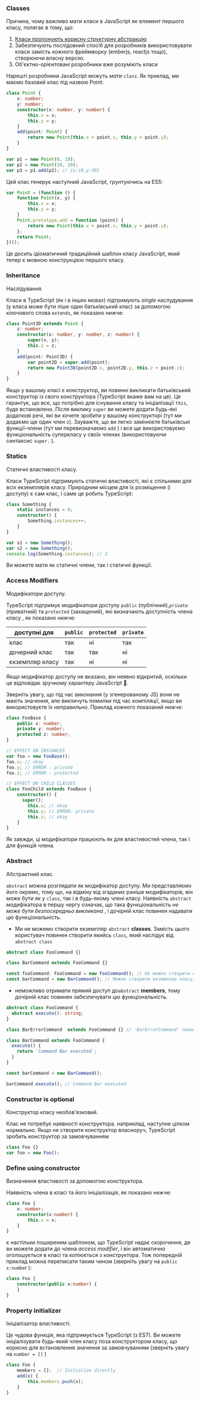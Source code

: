 ### Classes
Причина, чому важливо мати класи в JavaScript як елемент першого класу, полягає в тому, що:
1. [Класи пропонують корисну структурну абстракцію](./tips/classesAreUseful.md)
1. Забезпечують послідовний спосіб для розробників використовувати класи замість кожного фреймворку (emberjs, reactjs тощо), створюючи власну версію.
1. Об'єктно-орієнтовані розробники вже розуміють класи

Нарешті розробники JavaScript можуть *мати `class`*. Як приклад, ми маємо базовий клас під назвою Point:
```ts
class Point {
    x: number;
    y: number;
    constructor(x: number, y: number) {
        this.x = x;
        this.y = y;
    }
    add(point: Point) {
        return new Point(this.x + point.x, this.y + point.y);
    }
}

var p1 = new Point(0, 10);
var p2 = new Point(10, 20);
var p3 = p1.add(p2); // {x:10,y:30}
```
Цей клас генерує наступний JavaScript, грунтуючись на ES5:
```ts
var Point = (function () {
    function Point(x, y) {
        this.x = x;
        this.y = y;
    }
    Point.prototype.add = function (point) {
        return new Point(this.x + point.x, this.y + point.y);
    };
    return Point;
})();
```
Це досить ідіоматичний традиційний шаблон класу JavaScript, який тепер є мовною конструкцією першого класу.

### Inheritance
Наслідування.

Класи в TypeScript (як і в інших мовах) підтримують *single* наслудування (у класа може бути ліше один батьківський клас) за допомогою ключового слова `extends`, як показано нижче:

```ts
class Point3D extends Point {
    z: number;
    constructor(x: number, y: number, z: number) {
        super(x, y);
        this.z = z;
    }
    add(point: Point3D) {
        var point2D = super.add(point);
        return new Point3D(point2D.x, point2D.y, this.z + point.z);
    }
}
```
Якщо у вашому класі є конструктор, ви *повинні* викликати батьківський конструктор із свого конструктора (TypeScript вкаже вам на це). Це гарантує, що все, що потрібно для існування класу та ініціалізації `this`, буде встановлено. Після виклику `super` ви можете додати будь-які додаткові речі, які ви хочете зробити у вашому конструкторі (тут ми додаємо ще один член `z`).
Зауважте, що ви легко замінюєте батьківські функції-члени (тут ми перевизначаємо `add` ) і все ще використовуємо функціональність суперкласу у своїх членах (використовуючи синтаксис `super.` ).

### Statics
Статичні властивості класу.

Класи TypeScript підтримують статичні властивості, які є спільними для всіх екземплярів класу. Природним місцем для їх розміщення (і доступу) є сам клас, і саме це робить TypeScript:

```ts
class Something {
    static instances = 0;
    constructor() {
        Something.instances++;
    }
}

var s1 = new Something();
var s2 = new Something();
console.log(Something.instances); // 2
```

Ви можете мати як статичні члени, так і статичні функції.

### Access Modifiers
Модифікатори доступу.

TypeScript підтримує модифікатори доступу `public` (публічний),`private` (приватний) та `protected` (захищений), які визначають доступність члена класу , як показано нижче:

| доступні для    | `public` | `protected` | `private` |
|-----------------|----------|-------------|-----------|
| клас            | так      | ні          | так       |
| дочерний клас   | так      | так         | ні        |
| єкземпляр класу | так      | ні          | ні        |


Якщо модифікатор доступу не вказано, він неявно відкритий, оскільки це відповідає зручному характеру JavaScript 🌹.

Зверніть увагу, що під час виконання (у згенерованому JS) вони не мають значення, але викличуть помилки під час компіляції, якщо ви використовуєте їх неправильно. Приклад кожного показаний нижче:
```ts
class FooBase {
    public x: number;
    private y: number;
    protected z: number;
}

// EFFECT ON INSTANCES
var foo = new FooBase();
foo.x; // okay
foo.y; // ERROR : private
foo.z; // ERROR : protected

// EFFECT ON CHILD CLASSES
class FooChild extends FooBase {
    constructor() {
      super();
        this.x; // okay
        this.y; // ERROR: private
        this.z; // okay
    }
}
```

Як завжди, ці модифікатори працюють як для властивостей члена, так і для функцій члена.

### Abstract
Абстрактний клас.

`abstract` можна розглядати як модифікатор доступу. Ми представляємо його окремо, тому що, на відміну від згаданих раніше модифікаторів, він може бути як у `class`, так і в будь-якому члені класу. Наявність `abstract` модифікатора в першу чергу означає, що така функціональність *не може бути безпосередньо викликана* , і дочірній клас повинен надавати цю функціональність.

* Ми не можемо створити екземпляр `abstract` **classes**. Замість цього користувач повинен створити якийсь `class`, який наслідує від `abstract class` 

```ts
abstract class FooCommand {}

class BarCommand extends FooCommand {}

const fooCommand: FooCommand = new FooCommand(); // Не можно створити екземпляр (instance) класу
const barCommand = new BarCommand(); // Можно створити екземпляр класу, який є потомком абстрактного класу
```

*  неможливо отримати прямий доступ до`abstract` **members**, тому дочірній клас повинен забезпечувати цю функціональність.

```ts
abstract class FooCommand {
  abstract execute(): string;
}

class BarErrorCommand  extends FooCommand {} // 'BarErrorCommand' повинен реалізувати'execute'.

class BarCommand extends FooCommand {
  execute() {
    return `Command Bar executed`;
  }
}

const barCommand = new BarCommand();

barCommand.execute(); // Command Bar executed
```

### Constructor is optional
Конструктор класу необов'язковий.

Клас не потребує наявності конструктора. наприклад, наступне цілком нормально. Якщо не створити конструктор власноруч, TypeScript зробить конструктор за замовчуванням

```ts
class Foo {}
var foo = new Foo();
```

### Define using constructor
Визначення властивості за допомогою конструктора.

Наявність члена в класі та його ініціалізація, як показано нижче:

```ts
class Foo {
    x: number;
    constructor(x:number) {
        this.x = x;
    }
}
```
є настільки поширеним шаблоном, що TypeScript надає скорочення, де ви можете додати до члена *access modifier*, і він автоматично оголошується в класі та копіюється з конструктора. Тож попередній приклад можна переписати таким чином (зверніть увагу на `public x:numbe`r ):
```ts
class Foo {
    constructor(public x:number) {
    }
}
```

### Property initializer
Ініціалізатор властивості.

Це чудова функція, яка підтримується TypeScript (з ES7). Ви можете ініціалізувати будь-який член класу поза конструктором класу, що корисно для встановлення значення за замовчуванням (зверніть увагу на `number = []` )
```ts
class Foo {
    members = [];  // Initialize directly
    add(x) {
        this.members.push(x);
    }
}
```

